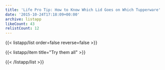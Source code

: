 ```yaml
---
title: 'Life Pro Tip: How to Know Which Lid Goes on Which Tupperware'
date: '2015-10-24T17:18:09+00:00'
archive: listapp
likeCount: 43
relistCount: 12
---
```



{{< listapp/list order=false reverse=false >}}

   {{< listapp/item title="Try them all" >}}

{{< /listapp/list >}}
